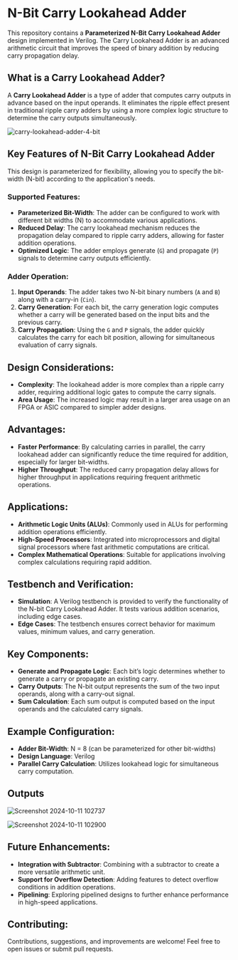 # N-Bit Carry Lookahead Adder
This repository contains a **Parameterized N-Bit Carry Lookahead Adder** design implemented in Verilog. The Carry Lookahead Adder is an advanced arithmetic circuit that improves the speed of binary addition by reducing carry propagation delay.

## What is a Carry Lookahead Adder?
A **Carry Lookahead Adder** is a type of adder that computes carry outputs in advance based on the input operands. It eliminates the ripple effect present in traditional ripple carry adders by using a more complex logic structure to determine the carry outputs simultaneously.

![carry-lookahead-adder-4-bit](https://github.com/user-attachments/assets/fac9b9d8-8c17-4842-95d6-1b000b2124e9)


## Key Features of N-Bit Carry Lookahead Adder
This design is parameterized for flexibility, allowing you to specify the bit-width (N-bit) according to the application's needs.

### Supported Features:
- **Parameterized Bit-Width**: The adder can be configured to work with different bit widths (N) to accommodate various applications.
- **Reduced Delay**: The carry lookahead mechanism reduces the propagation delay compared to ripple carry adders, allowing for faster addition operations.
- **Optimized Logic**: The adder employs generate (`G`) and propagate (`P`) signals to determine carry outputs efficiently.

### Adder Operation:
1. **Input Operands**: The adder takes two N-bit binary numbers (`A` and `B`) along with a carry-in (`Cin`).
2. **Carry Generation**: For each bit, the carry generation logic computes whether a carry will be generated based on the input bits and the previous carry.
3. **Carry Propagation**: Using the `G` and `P` signals, the adder quickly calculates the carry for each bit position, allowing for simultaneous evaluation of carry signals.

## Design Considerations:
- **Complexity**: The lookahead adder is more complex than a ripple carry adder, requiring additional logic gates to compute the carry signals.
- **Area Usage**: The increased logic may result in a larger area usage on an FPGA or ASIC compared to simpler adder designs.

## Advantages:
- **Faster Performance**: By calculating carries in parallel, the carry lookahead adder can significantly reduce the time required for addition, especially for larger bit-widths.
- **Higher Throughput**: The reduced carry propagation delay allows for higher throughput in applications requiring frequent arithmetic operations.

## Applications:
- **Arithmetic Logic Units (ALUs)**: Commonly used in ALUs for performing addition operations efficiently.
- **High-Speed Processors**: Integrated into microprocessors and digital signal processors where fast arithmetic computations are critical.
- **Complex Mathematical Operations**: Suitable for applications involving complex calculations requiring rapid addition.

## Testbench and Verification:
- **Simulation**: A Verilog testbench is provided to verify the functionality of the N-bit Carry Lookahead Adder. It tests various addition scenarios, including edge cases.
- **Edge Cases**: The testbench ensures correct behavior for maximum values, minimum values, and carry generation.

## Key Components:
- **Generate and Propagate Logic**: Each bit’s logic determines whether to generate a carry or propagate an existing carry.
- **Carry Outputs**: The N-bit output represents the sum of the two input operands, along with a carry-out signal.
- **Sum Calculation**: Each sum output is computed based on the input operands and the calculated carry signals.

## Example Configuration:
- **Adder Bit-Width**: N = 8 (can be parameterized for other bit-widths)
- **Design Language**: Verilog
- **Parallel Carry Calculation**: Utilizes lookahead logic for simultaneous carry computation.

## Outputs

![Screenshot 2024-10-11 102737](https://github.com/user-attachments/assets/e661e774-75c3-4279-bf71-70aac06b6223)

![Screenshot 2024-10-11 102900](https://github.com/user-attachments/assets/3542f73f-1edc-4978-94b1-d97dd400a507)


## Future Enhancements:
- **Integration with Subtractor**: Combining with a subtractor to create a more versatile arithmetic unit.
- **Support for Overflow Detection**: Adding features to detect overflow conditions in addition operations.
- **Pipelining**: Exploring pipelined designs to further enhance performance in high-speed applications.

## Contributing:
Contributions, suggestions, and improvements are welcome! Feel free to open issues or submit pull requests.

